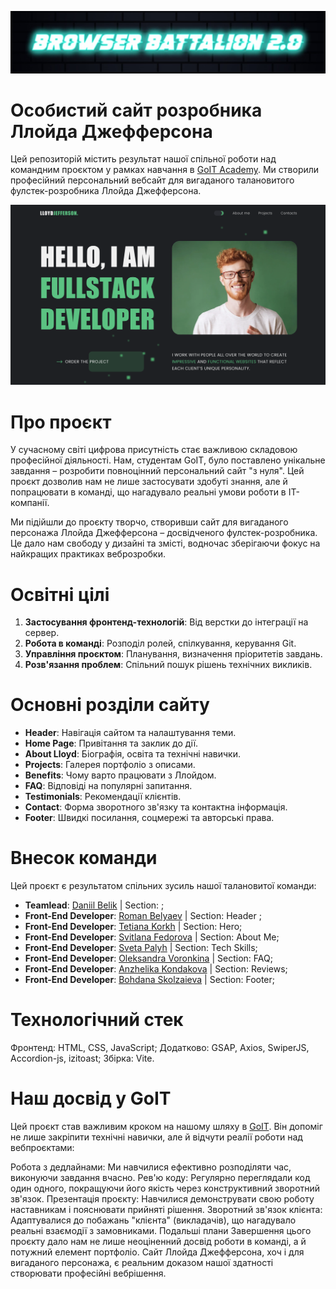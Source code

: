 ![Team logo](./src/img/team-logo.jpg)

# Особистий сайт розробника Ллойда Джефферсона

Цей репозиторій містить результат нашої спільної роботи над командним проєктом у рамках навчання в [GoIT Academy](https://goit.global/ua/). Ми створили професійний персональний вебсайт для вигаданого талановитого фулстек-розробника Ллойда Джефферсона.

![Screenshot](./src/img/preview.png)

# Про проєкт

У сучасному світі цифрова присутність стає важливою складовою професійної діяльності. Нам, студентам GoIT, було поставлено унікальне завдання – розробити повноцінний персональний сайт "з нуля". Цей проєкт дозволив нам не лише застосувати здобуті знання, але й попрацювати в команді, що нагадувало реальні умови роботи в IT-компанії.

Ми підійшли до проєкту творчо, створивши сайт для вигаданого персонажа Ллойда Джефферсона – досвідченого фулстек-розробника. Це дало нам свободу у дизайні та змісті, водночас зберігаючи фокус на найкращих практиках веброзробки.

# Освітні цілі

1. **Застосування фронтенд-технологій**: Від верстки до інтеграції на сервер.
2. **Робота в команді**: Розподіл ролей, спілкування, керування Git.
3. **Управління проєктом**: Планування, визначення пріоритетів завдань.
4. **Розв'язання проблем**: Спільний пошук рішень технічних викликів.


# Основні розділи сайту

- **Header**: Навігація сайтом та налаштування теми.
- **Home Page**: Привітання та заклик до дії.
- **About Lloyd**: Біографія, освіта та технічні навички.
- **Projects**: Галерея портфоліо з описами.
- **Benefits**: Чому варто працювати з Ллойдом.
- **FAQ**: Відповіді на популярні запитання.
- **Testimonials**: Рекомендації клієнтів.
- **Contact**: Форма зворотного зв'язку та контактна інформація.
- **Footer**: Швидкі посилання, соцмережі та авторські права.




# Внесок команди

Цей проєкт є результатом спільних зусиль нашої талановитої команди:

- **Teamlead**: [Daniil Belik](https://github.com/daniilbelik94) | Section: ;
- **Front-End Developer**: [Roman Belyaev]( https://github.com/Plane-Jumper5) | Section: Header ;
- **Front-End Developer**: [Tetiana Korkh](https://github.com/Tetiana1104) | Section: Hero;
- **Front-End Developer**: [Svitlana Fedorova](https://github.com/lana150) | Section: About Me;
- **Front-End Developer**: [Sveta Palyh](https://github.com/Svetakler) | Section: Tech Skills;
- **Front-End Developer**: [Oleksandra Voronkina](https://github.com/Alexandra0707) | Section: FAQ;
- **Front-End Developer**: [Anzhelika Kondakova](https://github.com/anzheliketta) | Section: Reviews;
- **Front-End Developer**: [Bohdana Skolzaieva](https://github.com/Bohdana-Skolzaieva-3101) | Section: Footer;


# Технологічний стек
Фронтенд: HTML, CSS, JavaScript;
Додатково: GSAP, Axios, SwiperJS, Accordion-js, izitoast;
Збірка: Vite.

# Наш досвід у GoIT

Цей проєкт став важливим кроком на нашому шляху в [GoIT](https://goit.global/ua/). Він допоміг не лише закріпити технічні навички, але й відчути реалії роботи над вебпроєктами:

Робота з дедлайнами: Ми навчилися ефективно розподіляти час, виконуючи завдання вчасно.
Рев'ю коду: Регулярно переглядали код один одного, покращуючи його якість через конструктивний зворотний зв'язок.
Презентація проєкту: Навчилися демонструвати свою роботу наставникам і пояснювати прийняті рішення.
Зворотний зв'язок клієнта: Адаптувалися до побажань "клієнта" (викладачів), що нагадувало реальні взаємодії з замовниками.
Подальші плани
Завершення цього проєкту дало нам не лише неоціненний досвід роботи в команді, а й потужний елемент портфоліо. Сайт Ллойда Джефферсона, хоч і для вигаданого персонажа, є реальним доказом нашої здатності створювати професійні вебрішення.